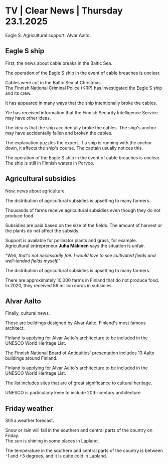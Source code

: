 # TV \| Clear News \| Thursday 23.1.2025

Eagle S. Agricultural support. Alvar Aalto.

## Eagle S ship

First, the news about cable breaks in the Baltic Sea.

The operation of the Eagle S ship in the event of cable breaches is unclear.

Cables were cut in the Baltic Sea at Christmas.\
The Finnish National Criminal Police (KRP) has investigated the Eagle S ship and its crew.

It has appeared in many ways that the ship intentionally broke the cables.

Yle has received information that the Finnish Security Intelligence Service may have other ideas.

The idea is that the ship accidentally broke the cables. The ship's anchor may have accidentally fallen and broken the cables.

The explanation puzzles the expert. If a ship is running with the anchor down, it affects the ship's course. The captain usually notices this.

The operation of the Eagle S ship in the event of cable breaches is unclear.\
The ship is still in Finnish waters in Porvoo.

## Agricultural subsidies

Now, news about agriculture.

The distribution of agricultural subsidies is upsetting to many farmers.

Thousands of farms receive agricultural subsidies even though they do not produce food.

Subsidies are paid based on the size of the fields. The amount of harvest or the plants do not affect the subsidy.

Support is available for pollinator plants and grass, for example.\
Agricultural entrepreneur **Juha Mäkinen** says the situation is unfair.

*"Well, that's not necessarily fair. I would love to see cultivated fields and well-tended fields myself."*

The distribution of agricultural subsidies is upsetting to many farmers.

There are approximately 10,000 farms in Finland that do not produce food. In 2020, they received 86 million euros in subsidies.

## Alvar Aalto

Finally, cultural news.

These are buildings designed by Alvar Aalto, Finland's most famous architect.

Finland is applying for Alvar Aalto's architecture to be included in the UNESCO World Heritage List.

The Finnish National Board of Antiquities' presentation includes 13 Aalto buildings around Finland.

Finland is applying for Alvar Aalto's architecture to be included in the UNESCO World Heritage List.

The list includes sites that are of great significance to cultural heritage.

UNESCO is particularly keen to include 20th-century architecture.

## Friday weather

Still a weather forecast.

Snow or rain will fall in the southern and central parts of the country on Friday.\
The sun is shining in some places in Lapland.

The temperature in the southern and central parts of the country is between -1 and +3 degrees, and it is quite cold in Lapland.

